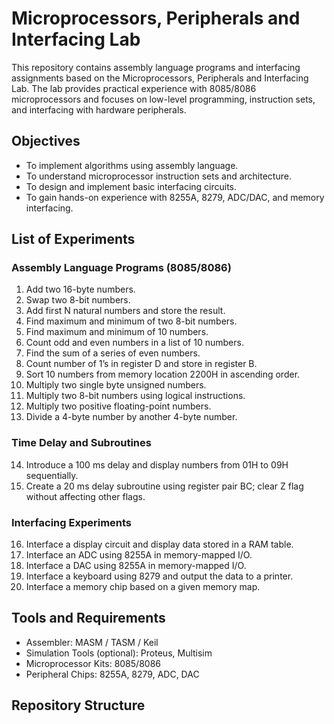 


# Microprocessors, Peripherals and Interfacing Lab

This repository contains assembly language programs and interfacing assignments based on the Microprocessors, Peripherals and Interfacing Lab. The lab provides practical experience with 8085/8086 microprocessors and focuses on low-level programming, instruction sets, and interfacing with hardware peripherals.

## Objectives

- To implement algorithms using assembly language.
- To understand microprocessor instruction sets and architecture.
- To design and implement basic interfacing circuits.
- To gain hands-on experience with 8255A, 8279, ADC/DAC, and memory interfacing.

## List of Experiments

### Assembly Language Programs (8085/8086)
1. Add two 16-byte numbers.
2. Swap two 8-bit numbers.
3. Add first N natural numbers and store the result.
4. Find maximum and minimum of two 8-bit numbers.
5. Find maximum and minimum of 10 numbers.
6. Count odd and even numbers in a list of 10 numbers.
7. Find the sum of a series of even numbers.
8. Count number of 1’s in register D and store in register B.
9. Sort 10 numbers from memory location 2200H in ascending order.
10. Multiply two single byte unsigned numbers.
11. Multiply two 8-bit numbers using logical instructions.
12. Multiply two positive floating-point numbers.
13. Divide a 4-byte number by another 4-byte number.

### Time Delay and Subroutines
14. Introduce a 100 ms delay and display numbers from 01H to 09H sequentially.
15. Create a 20 ms delay subroutine using register pair BC; clear Z flag without affecting other flags.

### Interfacing Experiments
16. Interface a display circuit and display data stored in a RAM table.
17. Interface an ADC using 8255A in memory-mapped I/O.
18. Interface a DAC using 8255A in memory-mapped I/O.
19. Interface a keyboard using 8279 and output the data to a printer.
20. Interface a memory chip based on a given memory map.

## Tools and Requirements

- Assembler: MASM / TASM / Keil
- Simulation Tools (optional): Proteus, Multisim
- Microprocessor Kits: 8085/8086
- Peripheral Chips: 8255A, 8279, ADC, DAC

## Repository Structure

